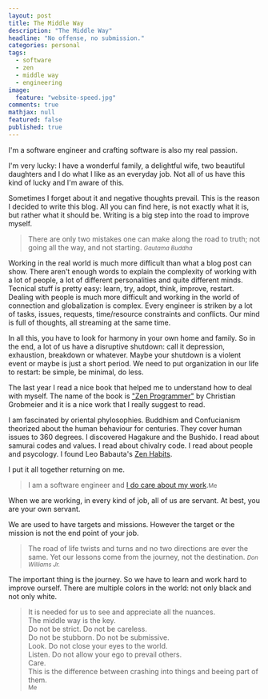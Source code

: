 ```yaml
---
layout: post
title: The Middle Way
description: "The Middle Way"
headline: "No offense, no submission."
categories: personal
tags: 
  - software
  - zen
  - middle way
  - engineering
image: 
  feature: "website-speed.jpg"
comments: true
mathjax: null
featured: false
published: true
---
```


I'm a software engineer and crafting software is also my real passion. 

I'm very lucky: I have a wonderful
family, a delightful wife, two beautiful daughters and I do what I like as an everyday job.
Not all of us have this kind of lucky and I'm aware of this.

Sometimes I forget about it and negative thoughts prevail.
This is the reason I decided to write this blog.
All you can find here, is not exactly what it is, but rather what it should be.
Writing is a big step into the road to improve myself.

> There are only two mistakes one can make along the road to truth; not going all the way, and not starting.
> <small><cite title="Gautama Buddha">Gautama Buddha</cite></small>

Working in the real world is much more difficult than what a blog post can show.
There aren't enough words to explain the complexity of working with a lot of people,
a lot of different personalities and quite different minds.
Tecnical stuff is pretty easy: learn, try, adopt, think, improve, restart.
Dealing with people is much more difficult and working in the world of connection and globalization is complex.
Every engineer is striken by a lot of tasks, issues, requests, time/resource constraints and conflicts.
Our mind is full of thoughts, all streaming at the same time.

In all this, you have to look for harmony in your own home and family.
So in the end, a lot of us have a disruptive shutdown: call it depression, exhaustion, breakdown or whatever.
Maybe your shutdown is a violent event or maybe is just a short period.
We need to put organization in our life to restart: be simple, be minimal, do less.

The last year I read a nice book that helped me to understand how to deal with myself.
The name of the book is ["Zen Programmer"](http://www.zenprogrammer.org/) by Christian Grobmeier
and it is a nice work that I really suggest to read.

I am fascinated by oriental phylosophies.
Buddhism and Confucianism theorized about the human
behaviour for centuries. They cover human issues to 360 degrees.
I discovered Hagakure and the Bushido. I read about samurai codes and values.
I read about chivalry code. I read about people and psycology.
I found Leo Babauta's [Zen Habits](http://zenhabits.net/).

I put it all together returning on me.

> I am a software engineer and [I do care about my work](http://zenhabits.net/care/).<small>Me</small>

When we are working, in every kind of job, all of us are servant.
At best, you are your own servant.

We are used to have targets and missions.
However the target or the mission is not the end point of your job.

> The road of life twists and turns and no two directions are ever the same.
> Yet our lessons come from the journey, not the destination.
> <small><cite title="Don Williams Jr.">Don Williams Jr.</cite></small>

The important thing is the journey.
So we have to learn and work hard to improve ourself.
There are multiple colors in the world: not only black and not only white.

>It is needed for us to see and appreciate all the nuances.<br>
>The middle way is the key.<br>
>Do not be strict. Do not be careless.<br>
>Do not be stubborn. Do not be submissive.<br>
>Look. Do not close your eyes to the world.<br>
>Listen. Do not allow your ego to prevail others.<br>
>Care.<br>
>This is the difference between crashing into things and beeing part of them.<br>
><small>Me</small>
